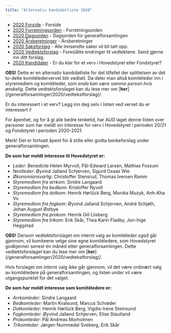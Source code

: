 ```yaml
---
title: "Alternativ kandidatliste 2020"
---
```


* [2020 Forside](/generalforsamlinger/2020)   - Forside
* [2020 Forretningsorden](/generalforsamlinger/2020/forretningsorden) - Forretningsorden
* [2020 Dagsorden](/generalforsamlinger/2020/dagsorden) - Dagsorden for generalforsamlingen
* [2020 Årsberetninger](/generalforsamlinger/2020/aarsberetninger) - Årsberetninger
* [2020 Saksforslag](/generalforsamlinger/2020/saksforslag) - Alle innsendte saker vil bli tatt opp.
* [2020 Vedtektsforslag](/generalforsamlinger/2020/vedtekstforslag) - Foreslåtte endringer til vedtektene. Send gjerne inn ditt forslag.
* [2020 Kandidater](/generalforsamlinger/2020/valg) - Er du klar for et verv i Hovedstyret eller Fondstyret? 

**OBS!** Dette er en alternativ kandidatliste for det tilfellet der splittelsen av det to-delte komitéledervervet blir vedtatt. Da deler man altså komitéleder inn i styremedlem og komitéleder, som _enda kan være samme person hvis ønskelig_. Dette vedtektsforslaget kan du lese mer om [**her**](/generalforsamlinger/2020/vedtekstforslag(/.

Er du interessert i et verv? Legg inn deg selv i listen ved vervet du er interessert i!

For åpenhet, og for å gi alle bedre tenketid, har AUO laget denne listen over personer som har meldt sin interesse for verv i Hovedstyret i perioden 20/21 og Fondstyret i perioden 2020-2021.

Merk! Det er fortsatt åpent for å stille eller godta benkeforslag under generalforsamlingen.

**De som har meldt interesse til Hovedstyret er:**

* *Leder*: Benedicte Helen Myrvoll, Pål-Edward Larsen, Mathias Fossum
* *Nestleder*: Øyvind Jalland Schjerven, Sigurd Oxaas Wie
* *Økonomiansvarlig*: Christoffer Stensrud, Thomas Iversen Ramm
* *Styremedlem fra arrkom:* Sindre Langaard
* *Styremedlem fra bedkom:* Kristoffer Nyvoll
* *Styremedlem fra dotkom:* Henrik Hørlück Berg, Monika Muzyk, Anh-Kha Vo
* *Styremedlem fra fagkom:* Øyvind Jalland Schjerven, André Schjøth, Johan August Østbye  
* *Styremedlem fra prokom:* Henrik Giil Liisberg 
* *Styremedlem fra trikom:* Erik Skår, Thea Karin Fladby, Jon-Inge Heggstad

**OBS!** Dersom vedtektsforslaget om internt valg av komitéleder _også_ går gjennom, vil komiteene velge sine egne komitéledere, som Hovedstyret godkjenner senest én måned etter generalforsamlingen. Dette vedtektsforslaget kan du lese mer om [**her**](/generalforsamlinger/2020/vedtekstforslag(/.

Hvis forslaget om internt valg _ikke_ går gjennom, vil det være ordinært valg av komitéledere på generalforsamlingen, og listen under vil være utgangspunktet for det valget.

**De som har meldt interesse som komitéledere er:**

* *Arrkomleder:* Sindre Langaard
* *Bedkomleder:* Martin Kvalsund, Marcus Schrøder
* *Dotkomleder:* Henrik Hørlück Berg, Vigdis-Irene Steinsund
* *Fagkomleder:* Øyvind Jalland Schjerven, Elise Stautland
* *Prokomleder:* Pål Andreas Morholmen
* *Trikomleder:* Jørgen Nummedal Sveberg, Erik Skår